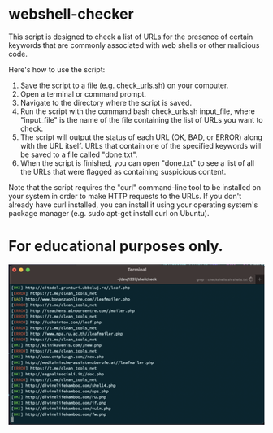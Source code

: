 # webshell-checker
This script is designed to check a list of URLs for the presence of certain keywords that are commonly associated with web shells or other malicious code.

Here's how to use the script:

1. Save the script to a file (e.g. check_urls.sh) on your computer.
2. Open a terminal or command prompt.
3. Navigate to the directory where the script is saved.
4. Run the script with the command bash check_urls.sh input_file, where "input_file" is the name of the file containing the list of URLs you want to check.
5. The script will output the status of each URL (OK, BAD, or ERROR) along with the URL itself. URLs that contain one of the specified keywords will be saved to a file called "done.txt".
6. When the script is finished, you can open "done.txt" to see a list of all the URLs that were flagged as containing suspicious content.

Note that the script requires the "curl" command-line tool to be installed on your system in order to make HTTP requests to the URLs. If you don't already have curl installed, you can install it using your operating system's package manager (e.g. sudo apt-get install curl on Ubuntu).


# For educational purposes only.
![alt text](https://raw.githubusercontent.com/moominrasheed/webshell-checker/main/demo.png)
